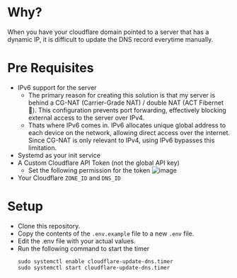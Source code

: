 # Why?
When you have your cloudflare domain pointed to a server that has a dynamic IP, it is difficult to update the DNS record everytime manually.

# Pre Requisites
- IPv6 support for the server
    - The primary reason for creating this solution is that my server is behind a CG-NAT (Carrier-Grade NAT) / double NAT (ACT Fibernet 🤡). This configuration prevents port forwarding, effectively blocking external access to the server over IPv4.
    - Thats where IPv6 comes in. IPv6 allocates unique global address to each device on the network, allowing direct access over the internet.  Since CG-NAT is only relevant to IPv4, using IPv6 bypasses this limitation.
- Systemd as your init service
- A Custom Cloudflare API Token (not the global API key)
  - Set the following permission for the token
  ![image](https://github.com/user-attachments/assets/05530195-cabf-48f5-81a9-1b247c323376)
- Your Cloudflare `ZONE_ID` and `DNS_ID`

# Setup
- Clone this repository.
- Copy the contents of the `.env.example` file to a new `.env` file.
- Edit the .env file with your actual values.
- Run the following command to start the timer
  ```
  sudo systemctl enable cloudflare-update-dns.timer
  sudo systemctl start cloudflare-update-dns.timer
  ```
